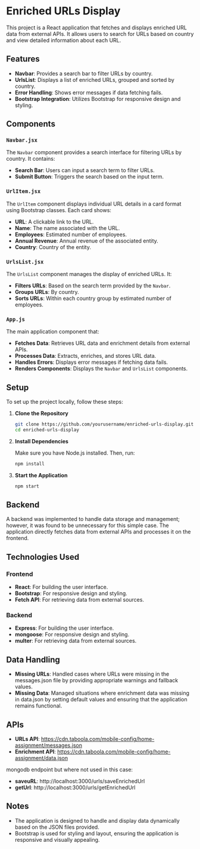 # Enriched URLs Display

This project is a React application that fetches and displays enriched URL data from external APIs. It allows users to search for URLs based on country and view detailed information about each URL.

## Features

- **Navbar**: Provides a search bar to filter URLs by country.
- **UrlsList**: Displays a list of enriched URLs, grouped and sorted by country.
- **Error Handling**: Shows error messages if data fetching fails.
- **Bootstrap Integration**: Utilizes Bootstrap for responsive design and styling.

## Components

### `Navbar.jsx`

The `Navbar` component provides a search interface for filtering URLs by country. It contains:

- **Search Bar**: Users can input a search term to filter URLs.
- **Submit Button**: Triggers the search based on the input term.

### `UrlItem.jsx`

The `UrlItem` component displays individual URL details in a card format using Bootstrap classes. Each card shows:

- **URL**: A clickable link to the URL.
- **Name**: The name associated with the URL.
- **Employees**: Estimated number of employees.
- **Annual Revenue**: Annual revenue of the associated entity.
- **Country**: Country of the entity.

### `UrlsList.jsx`

The `UrlsList` component manages the display of enriched URLs. It:

- **Filters URLs**: Based on the search term provided by the `Navbar`.
- **Groups URLs**: By country.
- **Sorts URLs**: Within each country group by estimated number of employees.

### `App.js`

The main application component that:

- **Fetches Data**: Retrieves URL data and enrichment details from external APIs.
- **Processes Data**: Extracts, enriches, and stores URL data.
- **Handles Errors**: Displays error messages if fetching data fails.
- **Renders Components**: Displays the `Navbar` and `UrlsList` components.

## Setup

To set up the project locally, follow these steps:

1. **Clone the Repository**

   ```bash
   git clone https://github.com/yourusername/enriched-urls-display.git
   cd enriched-urls-display
   ```

2. **Install Dependencies**

   Make sure you have Node.js installed. Then, run:

   ```bash
   npm install
   ```

3. **Start the Application**

   ```bash
   npm start
   ```

## Backend

A backend was implemented to handle data storage and management; however, it was found to be unnecessary for this simple case. The application directly fetches data from external APIs and processes it on the frontend.

## Technologies Used

### Frontend

- **React**: For building the user interface.
- **Bootstrap**: For responsive design and styling.
- **Fetch API**: For retrieving data from external sources.

### Backend

- **Express**: For building the user interface.
- **mongoose**: For responsive design and styling.
- **multer**: For retrieving data from external sources.

## Data Handling

- **Missing URLs**: Handled cases where URLs were missing in the messages.json file by providing appropriate warnings and fallback values.
- **Missing Data**: Managed situations where enrichment data was missing in data.json by setting default values and ensuring that the application remains functional.

## APIs

- **URLs API**: https://cdn.taboola.com/mobile-config/home-assignment/messages.json
- **Enrichment API**: https://cdn.taboola.com/mobile-config/home-assignment/data.json

mongodb endpoint but where not used in this case:

- **saveuRL**: http://localhost:3000/urls/saveEnrichedUrl
- **getUrl**: http://localhost:3000/urls/getEnrichedUrl

## Notes

- The application is designed to handle and display data dynamically based on the JSON files provided.
- Bootstrap is used for styling and layout, ensuring the application is responsive and visually appealing.
